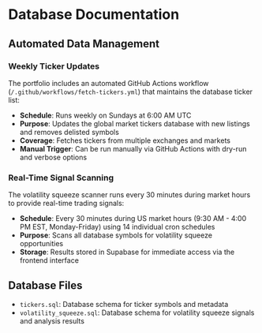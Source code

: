 # Database Documentation

## Automated Data Management

### Weekly Ticker Updates
The portfolio includes an automated GitHub Actions workflow (`/.github/workflows/fetch-tickers.yml`) that maintains the database ticker list:

- **Schedule**: Runs weekly on Sundays at 6:00 AM UTC
- **Purpose**: Updates the global market tickers database with new listings and removes delisted symbols
- **Coverage**: Fetches tickers from multiple exchanges and markets
- **Manual Trigger**: Can be run manually via GitHub Actions with dry-run and verbose options

### Real-Time Signal Scanning
The volatility squeeze scanner runs every 30 minutes during market hours to provide real-time trading signals:

- **Schedule**: Every 30 minutes during US market hours (9:30 AM - 4:00 PM EST, Monday-Friday) using 14 individual cron schedules
- **Purpose**: Scans all database symbols for volatility squeeze opportunities
- **Storage**: Results stored in Supabase for immediate access via the frontend interface

## Database Files

- `tickers.sql`: Database schema for ticker symbols and metadata
- `volatility_squeeze.sql`: Database schema for volatility squeeze signals and analysis results